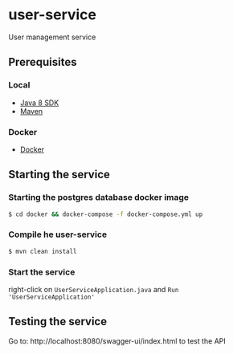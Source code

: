 # user-service
User management service

## Prerequisites
### Local
* [Java 8 SDK](http://www.oracle.com/technetwork/java/javase/downloads/jdk8-downloads-2133151.html)
* [Maven](https://maven.apache.org/download.cgi)


### Docker
* [Docker](https://www.docker.com/get-docker)

## Starting the service
### Starting the postgres database docker image
```bash
$ cd docker && docker-compose -f docker-compose.yml up
```

### Compile he user-service
```bash
$ mvn clean install
```
### Start the service
right-click on `UserServiceApplication.java` and `Run 'UserServiceApplication'`

## Testing the service
Go to: http://localhost:8080/swagger-ui/index.html to test the API
